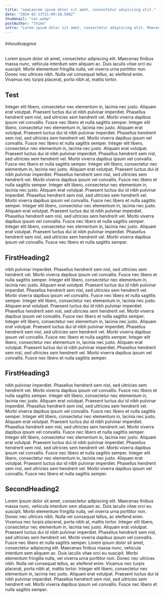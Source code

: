 ```yaml
---
title: "aaaLaorem ipsum dolor sit amet, consectetur adipiscing elit."
date: "2024-02-13T21:09:28.586Z"
thumbnail: "car.webp"
postAuthor: "thimo"
intro: "Lorem ipsum dolor sit amet, consectetur adipiscing elit. Maecenas finibus massa nunc, vehicula interdum sem aliquam ac. Duis iaculis vitae orci eu suscipit. Morbi elementum fringilla nulla, vel viverra urna porttitor non. Donec nec ultrices nibh. Nulla vel consequat tellus, ac eleifend enim. Vivamus nec turpis placerat, porta nibh at, mattis tortor. Integer elit libero, consectetur nec elementum in, lacinia nec justo. Aliquam erat volutpat. Praesent luctus dui id nibh pulvinar imperdiet. Phasellus hendrerit sem nisl, sed ultricies sem hendrerit vel. Morbi viverra dapibus ipsum vel convallis. Fusce nec libero et nulla sagittis semper."
---
```


###### Inhoudsopgave 

 Lorem ipsum dolor sit amet, consectetur adipiscing elit. Maecenas finibus massa nunc, vehicula interdum sem aliquam ac. Duis iaculis vitae orci eu suscipit. Morbi elementum fringilla nulla, vel viverra urna porttitor non. Donec nec ultrices nibh. Nulla vel consequat tellus, ac eleifend enim. Vivamus nec turpis placerat, porta nibh at, mattis tortor. 
## Test
 Integer elit libero, consectetur nec elementum in, lacinia nec justo. Aliquam erat volutpat. Praesent luctus dui id 
 nibh pulvinar imperdiet. Phasellus hendrerit sem nisl, sed ultricies sem hendrerit vel. Morbi viverra dapibus ipsum vel convallis. Fusce nec libero et nulla sagittis semper.
  Integer elit libero, consectetur nec elementum in, lacinia nec justo. Aliquam erat volutpat. Praesent luctus dui id 
 nibh pulvinar imperdiet. Phasellus hendrerit sem nisl, sed ultricies sem hendrerit vel. Morbi viverra dapibus ipsum vel convallis. Fusce nec libero et nulla sagittis semper.
  Integer elit libero, consectetur nec elementum in, lacinia nec justo. Aliquam erat volutpat. Praesent luctus dui id 
 nibh pulvinar imperdiet. Phasellus hendrerit sem nisl, sed ultricies sem hendrerit vel. Morbi viverra dapibus ipsum vel convallis. Fusce nec libero et nulla sagittis semper.   Integer elit libero, consectetur nec elementum in, lacinia nec justo. Aliquam erat volutpat. Praesent luctus dui id 
 nibh pulvinar imperdiet. Phasellus hendrerit sem nisl, sed ultricies sem hendrerit vel. Morbi viverra dapibus ipsum vel convallis. Fusce nec libero et nulla sagittis semper.
  Integer elit libero, consectetur nec elementum in, lacinia nec justo. Aliquam erat volutpat. Praesent luctus dui id 
 nibh pulvinar imperdiet. Phasellus hendrerit sem nisl, sed ultricies sem hendrerit vel. Morbi viverra dapibus ipsum vel convallis. Fusce nec libero et nulla sagittis semper.  Integer elit libero, consectetur nec elementum in, lacinia nec justo. Aliquam erat volutpat. Praesent luctus dui id 
 nibh pulvinar imperdiet. Phasellus hendrerit sem nisl, sed ultricies sem hendrerit vel. Morbi viverra dapibus ipsum vel convallis. Fusce nec libero et nulla sagittis semper.
  Integer elit libero, consectetur nec elementum in, lacinia nec justo. Aliquam erat volutpat. Praesent luctus dui id 
 nibh pulvinar imperdiet. Phasellus hendrerit sem nisl, sed ultricies sem hendrerit vel. Morbi viverra dapibus ipsum vel convallis. Fusce nec libero et nulla sagittis semper.
 
## FirstHeading2
 nibh pulvinar imperdiet. Phasellus hendrerit sem nisl, sed ultricies sem hendrerit vel. Morbi viverra dapibus ipsum vel convallis. Fusce nec libero et nulla sagittis semper.   Integer elit libero, consectetur nec elementum in, lacinia nec justo. Aliquam erat volutpat. Praesent luctus dui id 
 nibh pulvinar imperdiet. Phasellus hendrerit sem nisl, sed ultricies sem hendrerit vel. Morbi viverra dapibus ipsum vel convallis. Fusce nec libero et nulla sagittis semper.
  Integer elit libero, consectetur nec elementum in, lacinia nec justo. Aliquam erat volutpat. Praesent luctus dui id 
 nibh pulvinar imperdiet. Phasellus hendrerit sem nisl, sed ultricies sem hendrerit vel. Morbi viverra dapibus ipsum vel convallis. Fusce nec libero et nulla sagittis semper.  Integer elit libero, consectetur nec elementum in, lacinia nec justo. Aliquam erat volutpat. Praesent luctus dui id 
 nibh pulvinar imperdiet. Phasellus hendrerit sem nisl, sed ultricies sem hendrerit vel. Morbi viverra dapibus ipsum vel convallis. Fusce nec libero et nulla sagittis semper.
  Integer elit libero, consectetur nec elementum in, lacinia nec justo. Aliquam erat volutpat. Praesent luctus dui id 
 nibh pulvinar imperdiet. Phasellus hendrerit sem nisl, sed ultricies sem hendrerit vel. Morbi viverra dapibus ipsum vel convallis. Fusce nec libero et nulla sagittis semper.

 ## FirstHeading3
 nibh pulvinar imperdiet. Phasellus hendrerit sem nisl, sed ultricies sem hendrerit vel. Morbi viverra dapibus ipsum vel convallis. Fusce nec libero et nulla sagittis semper.   Integer elit libero, consectetur nec elementum in, lacinia nec justo. Aliquam erat volutpat. Praesent luctus dui id 
 nibh pulvinar imperdiet. Phasellus hendrerit sem nisl, sed ultricies sem hendrerit vel. Morbi viverra dapibus ipsum vel convallis. Fusce nec libero et nulla sagittis semper.
  Integer elit libero, consectetur nec elementum in, lacinia nec justo. Aliquam erat volutpat. Praesent luctus dui id 
 nibh pulvinar imperdiet. Phasellus hendrerit sem nisl, sed ultricies sem hendrerit vel. Morbi viverra dapibus ipsum vel convallis. Fusce nec libero et nulla sagittis semper.  Integer elit libero, consectetur nec elementum in, lacinia nec justo. Aliquam erat volutpat. Praesent luctus dui id 
 nibh pulvinar imperdiet. Phasellus hendrerit sem nisl, sed ultricies sem hendrerit vel. Morbi viverra dapibus ipsum vel convallis. Fusce nec libero et nulla sagittis semper.
  Integer elit libero, consectetur nec elementum in, lacinia nec justo. Aliquam erat volutpat. Praesent luctus dui id 
 nibh pulvinar imperdiet. Phasellus hendrerit sem nisl, sed ultricies sem hendrerit vel. Morbi viverra dapibus ipsum vel convallis. Fusce nec libero et nulla sagittis semper.

## SecondHeading2
 Lorem ipsum dolor sit amet, consectetur adipiscing elit. Maecenas finibus massa nunc, vehicula interdum sem aliquam ac. Duis iaculis vitae orci eu suscipit. Morbi elementum fringilla nulla, vel viverra urna porttitor non. Donec nec ultrices nibh. Nulla vel consequat tellus, ac eleifend enim. Vivamus nec turpis placerat, porta nibh at, mattis tortor. Integer elit libero, consectetur nec elementum in, lacinia nec justo. Aliquam erat volutpat. Praesent luctus dui id nibh pulvinar imperdiet. Phasellus hendrerit sem nisl, sed ultricies sem hendrerit vel. Morbi viverra dapibus ipsum vel convallis. Fusce nec libero et nulla sagittis semper.  Lorem ipsum dolor sit amet, consectetur adipiscing elit. Maecenas finibus massa nunc, vehicula interdum sem aliquam ac. Duis iaculis vitae orci eu suscipit. Morbi elementum fringilla nulla, vel viverra urna porttitor non. Donec nec ultrices nibh. Nulla vel consequat tellus, ac eleifend enim. Vivamus nec turpis placerat, porta nibh at, mattis tortor. Integer elit libero, consectetur nec elementum in, lacinia nec justo. Aliquam erat volutpat. Praesent luctus dui id nibh pulvinar imperdiet. Phasellus hendrerit sem nisl, sed ultricies sem hendrerit vel. Morbi viverra dapibus ipsum vel convallis. Fusce nec libero et nulla sagittis semper.